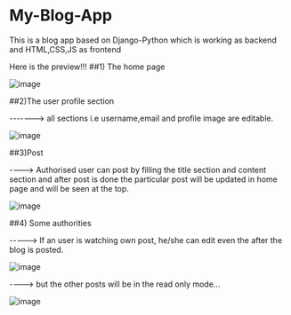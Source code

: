 # My-Blog-App
This is a blog app based on Django-Python which is working as backend and HTML,CSS,JS as frontend


Here is the preview!!!
##1) The home page

![image](https://user-images.githubusercontent.com/73846184/197350854-41d4602e-171a-4753-81ec-538ff0ef3b4f.png)

##2)The user profile section

-------> all sections i.e username,email and profile image are editable.

![image](https://user-images.githubusercontent.com/73846184/197350919-17ea019a-ab2b-4385-ac08-2f76fdd62b6f.png)


##3)Post

----> Authorised user can post by filling the title section and content section and after post is done the particular post will be updated in home page and will be seen at the top.

![image](https://user-images.githubusercontent.com/73846184/197352268-0cda7979-6c5d-4004-bd65-cdaae651cbbc.png)


##4) Some authorities

-----> If an user is watching own post, he/she can edit even the after the blog is posted.

![image](https://user-images.githubusercontent.com/73846184/197352700-6506b1e4-28c2-4687-913f-78549f233c2a.png)


----> but the other posts will be in the read only mode...

![image](https://user-images.githubusercontent.com/73846184/197352572-947ce2b7-59a9-4cc1-a8f1-bb0c320e0722.png)



